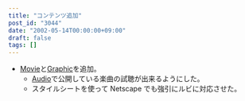 ```yaml
---
title: "コンテンツ追加"
post_id: "3044"
date: "2002-05-14T00:00:00+09:00"
draft: false
tags: []
---
```



* [Movie](/tag/videos)と[Graphic](/category/products/illustration)を追加。
  * [Audio](/category/products/musics)で公開している楽曲の試聴が出来るようにした。
  * スタイルシートを使って Netscape でも強引にルビに対応させた。
